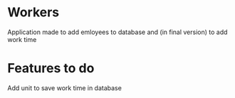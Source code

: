 # Workers
Application made to add emloyees to database and (in final version) to add work time

# Features to do
Add unit to save work time in database